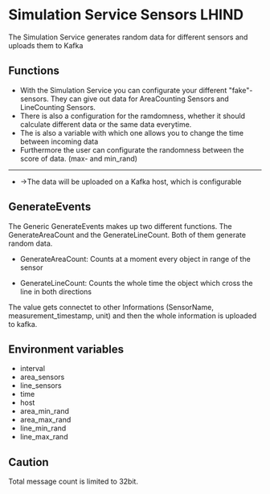 # Simulation Service Sensors LHIND

The Simulation Service generates random data for different sensors and uploads them to Kafka 

## Functions  
- With the Simulation Service you can configurate your different "fake"-sensors. They can give out data for AreaCounting Sensors and LineCounting Sensors.
- There is also a configuration for the ramdomness, whether it should calculate different data or the same data everytime.
- The is also a variable with which one allows you to change the time between incoming data
- Furthermore the user can configurate the randomness between the score of data. (max- and min_rand)

---
- ->The data will be uploaded on a Kafka host, which is configurable


## GenerateEvents

The Generic GenerateEvents makes up two different functions. The GenerateAreaCount and the GenerateLineCount. Both of them generate random data. 
- GenerateAreaCount:    Counts at a moment every                   object in range of the                     sensor

- GenerateLineCount:    Counts the whole time the                     object which cross the line                    in both directions

The value gets connectet to other Informations (SensorName, measurement_timestamp, unit) and then the whole information is uploaded to kafka.



## Environment variables
- interval
- area_sensors
- line_sensors
- time
- host
- area_min_rand
- area_max_rand
- line_min_rand
- line_max_rand

## Caution

Total message count is limited to 32bit.

